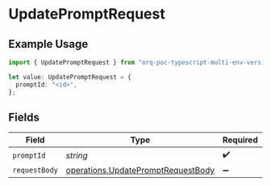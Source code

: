 # UpdatePromptRequest

## Example Usage

```typescript
import { UpdatePromptRequest } from "orq-poc-typescript-multi-env-version/models/operations";

let value: UpdatePromptRequest = {
  promptId: "<id>",
};
```

## Fields

| Field                                                                                    | Type                                                                                     | Required                                                                                 | Description                                                                              |
| ---------------------------------------------------------------------------------------- | ---------------------------------------------------------------------------------------- | ---------------------------------------------------------------------------------------- | ---------------------------------------------------------------------------------------- |
| `promptId`                                                                               | *string*                                                                                 | :heavy_check_mark:                                                                       | Prompt ID                                                                                |
| `requestBody`                                                                            | [operations.UpdatePromptRequestBody](../../models/operations/updatepromptrequestbody.md) | :heavy_minus_sign:                                                                       | N/A                                                                                      |